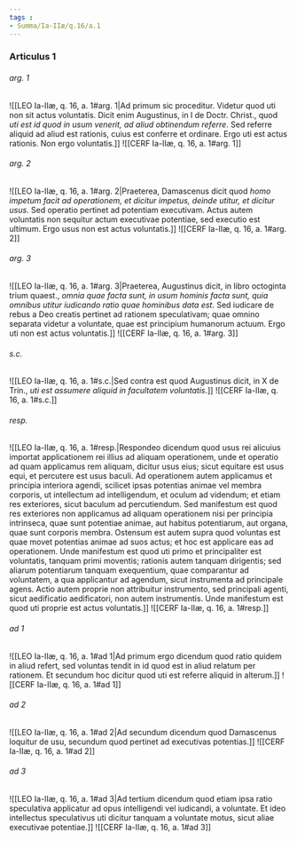 ```yaml
---
tags : 
- Summa/Ia-IIæ/q.16/a.1
---
```


### Articulus 1

###### arg. 1
![[LEO Ia-IIæ, q. 16, a. 1#arg. 1|Ad primum sic proceditur. Videtur quod uti non sit actus voluntatis. Dicit enim Augustinus, in I de Doctr. Christ., quod *uti est id quod in usum venerit, ad aliud obtinendum referre*. Sed referre aliquid ad aliud est rationis, cuius est conferre et ordinare. Ergo uti est actus rationis. Non ergo voluntatis.]]
![[CERF Ia-IIæ, q. 16, a. 1#arg. 1]]

###### arg. 2
![[LEO Ia-IIæ, q. 16, a. 1#arg. 2|Praeterea, Damascenus dicit quod *homo impetum facit ad operationem, et dicitur impetus, deinde utitur, et dicitur usus*. Sed operatio pertinet ad potentiam executivam. Actus autem voluntatis non sequitur actum executivae potentiae, sed executio est ultimum. Ergo usus non est actus voluntatis.]]
![[CERF Ia-IIæ, q. 16, a. 1#arg. 2]]

###### arg. 3
![[LEO Ia-IIæ, q. 16, a. 1#arg. 3|Praeterea, Augustinus dicit, in libro octoginta trium quaest., *omnia quae facta sunt, in usum hominis facta sunt, quia omnibus utitur iudicando ratio quae hominibus data est*. Sed iudicare de rebus a Deo creatis pertinet ad rationem speculativam; quae omnino separata videtur a voluntate, quae est principium humanorum actuum. Ergo uti non est actus voluntatis.]]
![[CERF Ia-IIæ, q. 16, a. 1#arg. 3]]

###### s.c.
![[LEO Ia-IIæ, q. 16, a. 1#s.c.|Sed contra est quod Augustinus dicit, in X de Trin., *uti est assumere aliquid in facultatem voluntatis*.]]
![[CERF Ia-IIæ, q. 16, a. 1#s.c.]]

###### resp.
![[LEO Ia-IIæ, q. 16, a. 1#resp.|Respondeo dicendum quod usus rei alicuius importat applicationem rei illius ad aliquam operationem, unde et operatio ad quam applicamus rem aliquam, dicitur usus eius; sicut equitare est usus equi, et percutere est usus baculi. Ad operationem autem applicamus et principia interiora agendi, scilicet ipsas potentias animae vel membra corporis, ut intellectum ad intelligendum, et oculum ad videndum; et etiam res exteriores, sicut baculum ad percutiendum. Sed manifestum est quod res exteriores non applicamus ad aliquam operationem nisi per principia intrinseca, quae sunt potentiae animae, aut habitus potentiarum, aut organa, quae sunt corporis membra. Ostensum est autem supra quod voluntas est quae movet potentias animae ad suos actus; et hoc est applicare eas ad operationem. Unde manifestum est quod uti primo et principaliter est voluntatis, tanquam primi moventis; rationis autem tanquam dirigentis; sed aliarum potentiarum tanquam exequentium, quae comparantur ad voluntatem, a qua applicantur ad agendum, sicut instrumenta ad principale agens. Actio autem proprie non attribuitur instrumento, sed principali agenti, sicut aedificatio aedificatori, non autem instrumentis. Unde manifestum est quod uti proprie est actus voluntatis.]]
![[CERF Ia-IIæ, q. 16, a. 1#resp.]]

###### ad 1
![[LEO Ia-IIæ, q. 16, a. 1#ad 1|Ad primum ergo dicendum quod ratio quidem in aliud refert, sed voluntas tendit in id quod est in aliud relatum per rationem. Et secundum hoc dicitur quod uti est referre aliquid in alterum.]]
![[CERF Ia-IIæ, q. 16, a. 1#ad 1]]

###### ad 2
![[LEO Ia-IIæ, q. 16, a. 1#ad 2|Ad secundum dicendum quod Damascenus loquitur de usu, secundum quod pertinet ad executivas potentias.]]
![[CERF Ia-IIæ, q. 16, a. 1#ad 2]]

###### ad 3
![[LEO Ia-IIæ, q. 16, a. 1#ad 3|Ad tertium dicendum quod etiam ipsa ratio speculativa applicatur ad opus intelligendi vel iudicandi, a voluntate. Et ideo intellectus speculativus uti dicitur tanquam a voluntate motus, sicut aliae executivae potentiae.]]
![[CERF Ia-IIæ, q. 16, a. 1#ad 3]]

